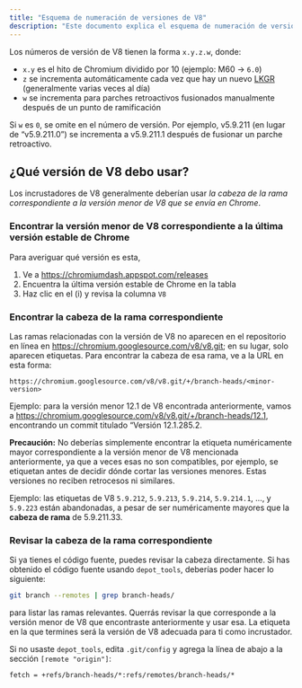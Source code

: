 ```yaml
---
title: "Esquema de numeración de versiones de V8"
description: "Este documento explica el esquema de numeración de versiones de V8."
---
```

Los números de versión de V8 tienen la forma `x.y.z.w`, donde:

- `x.y` es el hito de Chromium dividido por 10 (ejemplo: M60 → `6.0`)
- `z` se incrementa automáticamente cada vez que hay un nuevo [LKGR](https://www.chromium.org/chromium-os/developer-library/glossary/#acronyms) (generalmente varias veces al día)
- `w` se incrementa para parches retroactivos fusionados manualmente después de un punto de ramificación

Si `w` es `0`, se omite en el número de versión. Por ejemplo, v5.9.211 (en lugar de “v5.9.211.0”) se incrementa a v5.9.211.1 después de fusionar un parche retroactivo.

## ¿Qué versión de V8 debo usar?

Los incrustadores de V8 generalmente deberían usar *la cabeza de la rama correspondiente a la versión menor de V8 que se envía en Chrome*.

### Encontrar la versión menor de V8 correspondiente a la última versión estable de Chrome

Para averiguar qué versión es esta,

1. Ve a https://chromiumdash.appspot.com/releases
2. Encuentra la última versión estable de Chrome en la tabla
3. Haz clic en el (i) y revisa la columna `V8`


### Encontrar la cabeza de la rama correspondiente

Las ramas relacionadas con la versión de V8 no aparecen en el repositorio en línea en https://chromium.googlesource.com/v8/v8.git; en su lugar, solo aparecen etiquetas. Para encontrar la cabeza de esa rama, ve a la URL en esta forma:

```
https://chromium.googlesource.com/v8/v8.git/+/branch-heads/<minor-version>
```

Ejemplo: para la versión menor 12.1 de V8 encontrada anteriormente, vamos a https://chromium.googlesource.com/v8/v8.git/+/branch-heads/12.1, encontrando un commit titulado “Versión 12.1.285.2.

**Precaución:** No deberías simplemente encontrar la etiqueta numéricamente mayor correspondiente a la versión menor de V8 mencionada anteriormente, ya que a veces esas no son compatibles, por ejemplo, se etiquetan antes de decidir dónde cortar las versiones menores. Estas versiones no reciben retrocesos ni similares.

Ejemplo: las etiquetas de V8 `5.9.212`, `5.9.213`, `5.9.214`, `5.9.214.1`, …, y `5.9.223` están abandonadas, a pesar de ser numéricamente mayores que la **cabeza de rama** de 5.9.211.33.

### Revisar la cabeza de la rama correspondiente

Si ya tienes el código fuente, puedes revisar la cabeza directamente. Si has obtenido el código fuente usando `depot_tools`, deberías poder hacer lo siguiente:

```bash
git branch --remotes | grep branch-heads/
```

para listar las ramas relevantes. Querrás revisar la que corresponde a la versión menor de V8 que encontraste anteriormente y usar esa. La etiqueta en la que termines será la versión de V8 adecuada para ti como incrustador.

Si no usaste `depot_tools`, edita `.git/config` y agrega la línea de abajo a la sección `[remote "origin"]`:

```
fetch = +refs/branch-heads/*:refs/remotes/branch-heads/*
```

